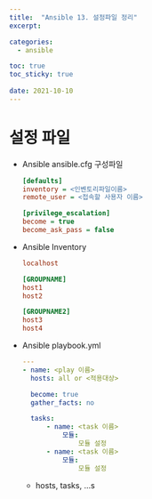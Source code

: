 ```yaml
---
title:  "Ansible 13. 설정파일 정리"
excerpt:

categories:
  - ansible

toc: true
toc_sticky: true
 
date: 2021-10-10
---
```

# 설정 파일

-   Ansible ansible.cfg 구성파일
    
    ```ini
    [defaults]
    inventory = <인벤토리파일이름>
    remote_user = <접속할 사용자 이름>
    
    [privilege_escalation]
    become = true
    become_ask_pass = false
    ```
    
-   Ansible Inventory
    
    ```ini
    localhost
    
    [GROUPNAME]
    host1
    host2
    
    [GROUPNAME2]
    host3
    host4
    ```
    
-   Ansible playbook.yml
    
    ```yaml
    ---
    - name: <play 이름>
      hosts: all or <적용대상>
    
      become: true
      gather_facts: no
    
      tasks:
          - name: <task 이름>
              모듈:
                  모듈 설정
          - name: <task 이름>
              모듈:
                  모듈 설정
    ```
    
    -   hosts, tasks, ...s